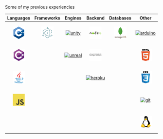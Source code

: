 Some of my previous experiencies

| Languages 	| Frameworks 	| Engines 	| Backend 	| Databases 	| Other 	|
|---	|---	|---	|---	|---	|---	|
| <p align="center"> <a align="center" href="https://www.w3schools.com/cpp/" target="_blank" rel="noreferrer">     <img align="center" src="https://raw.githubusercontent.com/devicons/devicon/master/icons/cplusplus/cplusplus-original.svg" alt="cplusplus" width="40" height="40" /> </a></p> 	| <p align="center"> <a align="center" href="https://www.electronjs.org" target="_blank" rel="noreferrer">     <img align="center" src="https://raw.githubusercontent.com/devicons/devicon/master/icons/electron/electron-original.svg" alt="electron" width="40" height="40" />   </a></p>      	| <p align="center"> <a align="center" href="https://unity.com/" target="_blank" rel="noreferrer">     <img align="center" src="https://www.vectorlogo.zone/logos/unity3d/unity3d-icon.svg" alt="unity" width="40" height="40" />   </a></p> 	| <p align="center"> <a align="center" href="https://nodejs.org" target="_blank" rel="noreferrer">     <img align="center" src="https://raw.githubusercontent.com/devicons/devicon/master/icons/nodejs/nodejs-original-wordmark.svg" alt="nodejs" width="40" height="40" />   </a></p> 	| <p align="center"> <a align="center" href="https://www.mongodb.com/" target="_blank" rel="noreferrer">     <img align="center" src="https://raw.githubusercontent.com/devicons/devicon/master/icons/mongodb/mongodb-original-wordmark.svg" alt="mongodb" width="40" height="40" />   </a></p> 	| <p align="center"> <a align="center" href="https://www.arduino.cc/" target="_blank" rel="noreferrer">     <img align="center" src="https://cdn.worldvectorlogo.com/logos/arduino-1.svg" alt="arduino" width="40" height="40" />   </a></p> 	|
| <p align="center"> <a align="center" href="https://www.w3schools.com/cs/" target="_blank" rel="noreferrer">     <img align="center" src="https://raw.githubusercontent.com/devicons/devicon/master/icons/csharp/csharp-original.svg" alt="csharp" width="40" height="40" />   </a></p> 	|  	| <p align="center"> <a align="center" href="https://unrealengine.com/" target="_blank" rel="noreferrer">     <img align="center" src="https://raw.githubusercontent.com/kenangundogan/fontisto/036b7eca71aab1bef8e6a0518f7329f13ed62f6b/icons/svg/brand/unreal-engine.svg" alt="unreal" width="40" height="40" />   </a></p> 	| <p align="center"> <a align="center" href="https://expressjs.com" target="_blank" rel="noreferrer">     <img align="center" src="https://raw.githubusercontent.com/devicons/devicon/master/icons/express/express-original-wordmark.svg" alt="express" width="40" height="40"/>   </a></p> 	|  	| <p align="center"> <a align="center" href="https://www.w3.org/html/" target="_blank" rel="noreferrer">     <img align="center" src="https://raw.githubusercontent.com/devicons/devicon/master/icons/html5/html5-original-wordmark.svg" alt="html5" width="40" height="40" />   </a></p> 	|
| <p align="center"> <a align="center" href="https://www.java.com" target="_blank" rel="noreferrer">     <img align="center" src="https://raw.githubusercontent.com/devicons/devicon/master/icons/java/java-original.svg" alt="java" width="40" height="40" />   </a></p> 	|  	|  	| <p align="center"> <a align="center" href="https://heroku.com" target="_blank" rel="noreferrer">     <img align="center" src="https://www.vectorlogo.zone/logos/heroku/heroku-icon.svg" alt="heroku" width="40" height="40" />   </a></p> 	|  	| <p align="center"> <a align="center" href="https://www.w3schools.com/css/" target="_blank" rel="noreferrer">     <img align="center" src="https://raw.githubusercontent.com/devicons/devicon/master/icons/css3/css3-original-wordmark.svg" alt="css3" width="40" height="40" />   </a></p> 	|
| <p align="center"> <a align="center" href="https://developer.mozilla.org/en-US/docs/Web/JavaScript" target="_blank" rel="noreferrer">     <img align="center" src="https://raw.githubusercontent.com/devicons/devicon/master/icons/javascript/javascript-original.svg" alt="javascript" width="40" height="40" />  </a></p> 	|  	|  	|  	|  	| <p align="center"> <a align="center" href="https://git-scm.com/" target="_blank" rel="noreferrer">     <img align="center" src="https://www.vectorlogo.zone/logos/git-scm/git-scm-icon.svg" alt="git" width="40" height="40" />   </a></p> 	|
|  	|  	|  	|  	|  	| <p align="center"> <a align="center" href="https://www.linux.org/" target="_blank" rel="noreferrer">     <img align="center" src="https://raw.githubusercontent.com/devicons/devicon/master/icons/linux/linux-original.svg" alt="linux" width="40" height="40" />   </a></p> 	|
